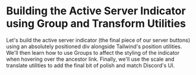 # Building the Active Server Indicator using Group and Transform Utilities

Let's build the active server indicator (the final piece of our server buttons) using an absolutely positioned div alongside Tailwind's position utilities. We'll then learn how to use Groups to affect the styling of the indicator when hovering over the ancestor link. Finally, we'll use the scale and translate utilities to add the final bit of polish and match Discord's UI.

